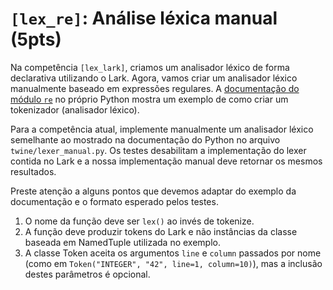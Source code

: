 # `[lex_re]`: Análise léxica manual (5pts)

Na competência `[lex_lark]`, criamos um analisador léxico de forma declarativa utilizando o Lark. Agora, vamos criar um analisador léxico manualmente baseado em expressões regulares. A [documentação do módulo `re`](https://docs.python.org/3/library/re.html#writing-a-tokenizer) no próprio Python mostra um exemplo de como criar um tokenizador (analisador léxico).

Para a competência atual, implemente manualmente um analisador léxico semelhante ao mostrado na documentação do Python no arquivo `twine/lexer_manual.py`. Os testes desabilitam a implementação do lexer contida no Lark e a nossa implementação manual deve retornar os mesmos resultados.

Preste atenção a alguns pontos que devemos adaptar do exemplo da documentação e o formato esperado pelos testes.

1. O nome da função deve ser `lex()` ao invés de tokenize.
2. A função deve produzir tokens do Lark e não instâncias da classe baseada em NamedTuple utilizada no exemplo.
3. A classe Token aceita os argumentos `line` e `column` passados por nome (como em `Token("INTEGER", "42", line=1, column=10)`), mas a inclusão destes parâmetros é opcional.
